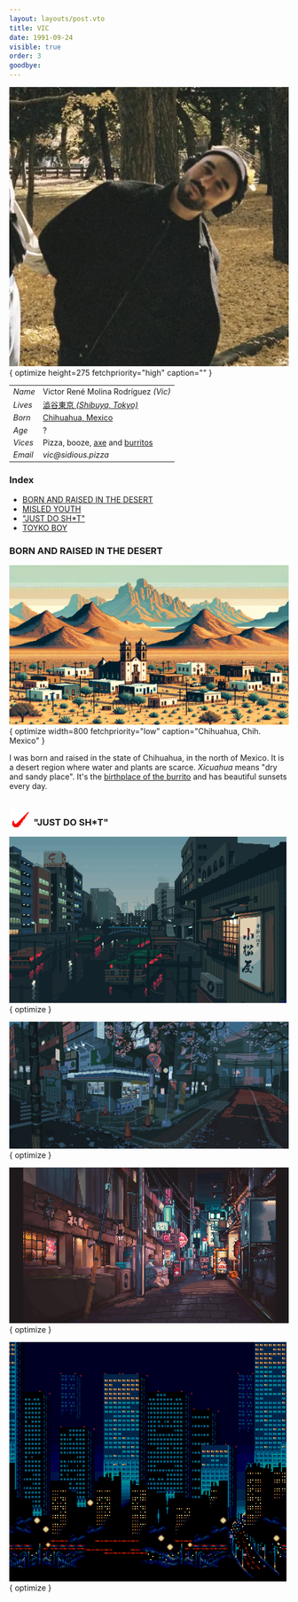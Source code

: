 ```yaml
---
layout: layouts/post.vto
title: VIC
date: 1991-09-24
visible: true
order: 3
goodbye:
---
```


<script inline src="/_esnext/vicsage.js"></script>
<script inline src="/_esnext/lazyvideos.js"></script>

<div class="info">

<article>

<div class="info">

![A black-clad man with a beanie in an autumn park](/assets/images/vic.webp){ optimize height=275 fetchpriority="high" caption="" }

<article>

|         |                                                                                                |
| ------- | ---------------------------------------------------------------------------------------------- |
| _Name_  | Victor René Molina Rodríguez _(Vic)_                                                           |
| _Lives_ | [澁谷東京 <em>(Shibuya, Tokyo)</em>](https://goo.gl/maps/1YfuGi5HYgRpBjN7A)                    |
| _Born_  | [Chihuahua, Mexico](https://goo.gl/maps/Ja9LxnZ6kosdRa586)                                     |
| _Age_   | <span id="age">?</span>                                                                        |
| _Vices_ | Pizza, booze, [axe](https://youtu.be/en7EKL1pX5w) and [burritos](https://youtu.be/YZRtE9I5w7k) |
| _Email_ | _vic‎@‎sidious.pizza_                                                                          |

</article>
</div>

<div class="contents">

### Index

- [BORN AND RAISED IN THE DESERT](#born-and-raised)
- [MISLED YOUTH](#misled-youth)
- ["JUST DO SH\*T"](#just-do-shit)
- [TOYKO BOY](#tokyo-boy)

</div>

<a name="bio"></a>

<a name="born-and-raised"></a>

### BORN AND RAISED IN THE DESERT

![A mountain in a desert city.](/assets/images/chihuahua.webp){ optimize width=800 fetchpriority="low" caption="Chihuahua, Chih. Mexico" }

I was born and raised in the state of Chihuahua, in the north of Mexico. It is a desert region where water and plants are scarce. _Xicuahua_ means "dry and sandy place". It's the [birthplace of the burrito](https://en.wikipedia.org/wiki/Burrito#:~:text=Burritos%20are%20a%20traditional%20food%20of%20Ciudad%20Ju%C3%A1rez%2C%20a%20city%20bordering%20El%20Paso%2C%20Texas%2C%20in%20the%20northern%20Mexican%20state%20of%20Chihuahua%2C%20where%20people%20buy%20them%20at%20restaurants%20and%20roadside%20stands.%20Northern%20Mexican%20border%20towns%20like%20Villa%20Ahumada%20have%20an%20established%20reputation%20for%20serving%20burritos.) and has beautiful sunsets every day.

### <img loading="lazy" alt="A red swoosh symbol" width=40 height=40 style="transform: translateY(10px); filter: var(--venom-filter)" src="/assets/images/swoosh.webp" /> "JUST DO SH\*T"

<div class="picture-grid">

![A river near Asakusabashi, in east Tokyo.](/assets/images/tokyo.gif){ optimize }

![A street with a cherry blossom tree and a convenience store in Tokyo.](/assets/images/cherry-blossoms-at-nite.gif){ optimize }

![A "shotengai" or "street lined with small shops" at night, in Tokyo.](/assets/images/apa-hotel-blues.gif){ optimize }

![The Tokyo skyline at night.](/assets/images/skyline-tokyo.gif){ optimize }

</div>

<!--_vic‎@‎sidious.pizza_. Welcome again and I hope you have a great time in this-->
